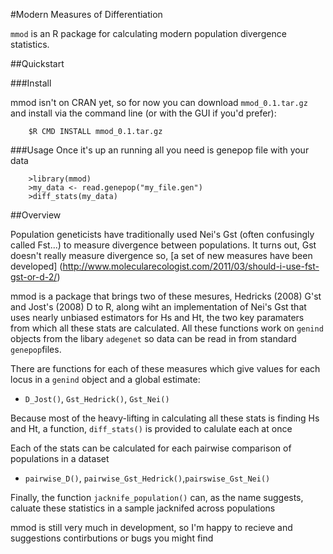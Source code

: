 #Modern Measures of Differentiation

`mmod` is an R package for calculating modern population divergence statistics. 

##Quickstart

###Install

mmod isn't on CRAN yet, so for now you can download `mmod_0.1.tar.gz` and 
install via the command line (or with the GUI if you'd prefer):

        $R CMD INSTALL mmod_0.1.tar.gz 

###Usage
Once it's up an running all you need is genepop file with your data

        >library(mmod)
        >my_data <- read.genepop("my_file.gen")
        >diff_stats(my_data)
   
##Overview

Population geneticists have traditionally used Nei's Gst (often confusingly called 
Fst...) to measure divergence between populations. It turns out, Gst doesn't really
measure divergence so, [a set of new measures have been developed]
(http://www.molecularecologist.com/2011/03/should-i-use-fst-gst-or-d-2/)
  
mmod is a package that brings two of these mesures, Hedricks (2008) G'st 
and Jost's (2008) D to R, along wiht an implementation of Nei's Gst that
uses nearly unbiased estimators for Hs and Ht, the two key paramaters from
which all these stats are calculated. All these functions work on `genind`
objects from the libary `adegenet` so data can be read in from standard
`genepop`files.

There are functions for each of these measures which give values for 
each locus in a `genind` object and a global estimate:
* `D_Jost()`, `Gst_Hedrick()`, `Gst_Nei()`

Because most of the heavy-lifting in calculating all these stats is finding
Hs and Ht, a function, `diff_stats()` is provided to calulate each at once

Each of the stats can be calculated for each pairwise comparison of populations
 in a dataset
* `pairwise_D()`, `pairwise_Gst_Hedrick()`,`pairswise_Gst_Nei()`

Finally, the function `jacknife_population()` can, as the name suggests,
caluate these statistics in a sample jacknifed across populations

mmod is still very much in development, so I'm happy to recieve and
suggestions contirbutions or bugs you might find

